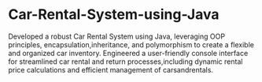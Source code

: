 # Car-Rental-System-using-Java
Developed a robust Car Rental System using Java, leveraging OOP principles, encapsulation,inheritance, and polymorphism to create a flexible and organized car inventory.
Engineered a user-friendly console interface for streamlined car rental and return processes,including dynamic rental price calculations and efficient management of carsandrentals.
